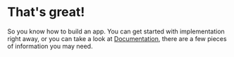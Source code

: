 #                                                                                                                                                                                                                                                                                         That's great! 

So you know how to build an app. You can get started with implementation right away, or you can take a look at [Documentation](//README.md "CatVision.io Docs"), there are a few pieces of information you may need.

